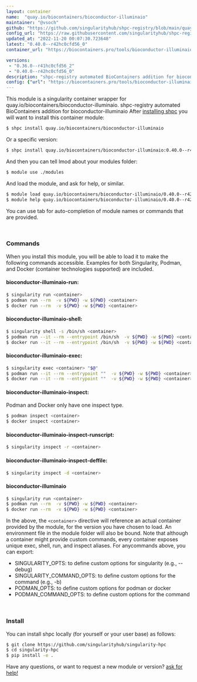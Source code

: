 ```yaml
---
layout: container
name:  "quay.io/biocontainers/bioconductor-illuminaio"
maintainer: "@vsoch"
github: "https://github.com/singularityhub/shpc-registry/blob/main/quay.io/biocontainers/bioconductor-illuminaio/container.yaml"
config_url: "https://raw.githubusercontent.com/singularityhub/shpc-registry/main/quay.io/biocontainers/bioconductor-illuminaio/container.yaml"
updated_at: "2022-11-20 00:07:30.723648"
latest: "0.40.0--r42hc0cfd56_0"
container_url: "https://biocontainers.pro/tools/bioconductor-illuminaio"

versions:
 - "0.36.0--r41hc0cfd56_2"
 - "0.40.0--r42hc0cfd56_0"
description: "shpc-registry automated BioContainers addition for bioconductor-illuminaio"
config: {"url": "https://biocontainers.pro/tools/bioconductor-illuminaio", "maintainer": "@vsoch", "description": "shpc-registry automated BioContainers addition for bioconductor-illuminaio", "latest": {"0.40.0--r42hc0cfd56_0": "sha256:6f9edfc017010bfc81b395869829915e6e8cb7f3584470b85440672210f36057"}, "tags": {"0.36.0--r41hc0cfd56_2": "sha256:9efc92f2fa72f18d6533e4ab7038eb611a548d2da10167cc44edcb0293b1e13b", "0.40.0--r42hc0cfd56_0": "sha256:6f9edfc017010bfc81b395869829915e6e8cb7f3584470b85440672210f36057"}, "docker": "quay.io/biocontainers/bioconductor-illuminaio"}
---
```


This module is a singularity container wrapper for quay.io/biocontainers/bioconductor-illuminaio.
shpc-registry automated BioContainers addition for bioconductor-illuminaio
After [installing shpc](#install) you will want to install this container module:


```bash
$ shpc install quay.io/biocontainers/bioconductor-illuminaio
```

Or a specific version:

```bash
$ shpc install quay.io/biocontainers/bioconductor-illuminaio:0.40.0--r42hc0cfd56_0
```

And then you can tell lmod about your modules folder:

```bash
$ module use ./modules
```

And load the module, and ask for help, or similar.

```bash
$ module load quay.io/biocontainers/bioconductor-illuminaio/0.40.0--r42hc0cfd56_0
$ module help quay.io/biocontainers/bioconductor-illuminaio/0.40.0--r42hc0cfd56_0
```

You can use tab for auto-completion of module names or commands that are provided.

<br>

### Commands

When you install this module, you will be able to load it to make the following commands accessible.
Examples for both Singularity, Podman, and Docker (container technologies supported) are included.

#### bioconductor-illuminaio-run:

```bash
$ singularity run <container>
$ podman run --rm  -v ${PWD} -w ${PWD} <container>
$ docker run --rm  -v ${PWD} -w ${PWD} <container>
```

#### bioconductor-illuminaio-shell:

```bash
$ singularity shell -s /bin/sh <container>
$ podman run --it --rm --entrypoint /bin/sh  -v ${PWD} -w ${PWD} <container>
$ docker run --it --rm --entrypoint /bin/sh  -v ${PWD} -w ${PWD} <container>
```

#### bioconductor-illuminaio-exec:

```bash
$ singularity exec <container> "$@"
$ podman run --it --rm --entrypoint ""  -v ${PWD} -w ${PWD} <container> "$@"
$ docker run --it --rm --entrypoint ""  -v ${PWD} -w ${PWD} <container> "$@"
```

#### bioconductor-illuminaio-inspect:

Podman and Docker only have one inspect type.

```bash
$ podman inspect <container>
$ docker inspect <container>
```

#### bioconductor-illuminaio-inspect-runscript:

```bash
$ singularity inspect -r <container>
```

#### bioconductor-illuminaio-inspect-deffile:

```bash
$ singularity inspect -d <container>
```



#### bioconductor-illuminaio

```bash
$ singularity run <container>
$ podman run --rm  -v ${PWD} -w ${PWD} <container>
$ docker run --rm  -v ${PWD} -w ${PWD} <container>
```


In the above, the `<container>` directive will reference an actual container provided
by the module, for the version you have chosen to load. An environment file in the
module folder will also be bound. Note that although a container
might provide custom commands, every container exposes unique exec, shell, run, and
inspect aliases. For anycommands above, you can export:

 - SINGULARITY_OPTS: to define custom options for singularity (e.g., --debug)
 - SINGULARITY_COMMAND_OPTS: to define custom options for the command (e.g., -b)
 - PODMAN_OPTS: to define custom options for podman or docker
 - PODMAN_COMMAND_OPTS: to define custom options for the command

<br>

### Install

You can install shpc locally (for yourself or your user base) as follows:

```bash
$ git clone https://github.com/singularityhub/singularity-hpc
$ cd singularity-hpc
$ pip install -e .
```

Have any questions, or want to request a new module or version? [ask for help!](https://github.com/singularityhub/singularity-hpc/issues)